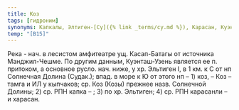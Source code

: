 ```yaml
---
title: Коз
tags: [гидроним]
synonyms: Капкалы, Элтиген-[Су]({% link _terms/су.md %}), Карасан, Куэнташ-Узень (в верхнем течении)
temp: "[В15]"
---
```


Река - нач. в лесистом амфитеатре ущ. Касап-Батагы от источника Манджил-Чешме.
По другим данным, Куэнташ-Узень является ее п. притоком, а основное русло. нач.
ниже, у хр. Эльтиген I, в 1 км. к С от нп Солнечная Долина (Судак.); впад. в
море к Ю от этого нп – 1) коз, – Коз – тамга и ИЛ у кыпчаков; ср. Коз (Козы)
прежнее назв. Солнечной Долины; 2) ср. РПН капка – ; 3) по хр. Эльтиген; 4) ср.
РПН карасанли – и харасан.
